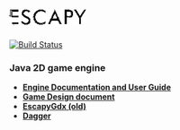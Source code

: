# ![Escapy2.0](https://raw.githubusercontent.com/henryco/Escapy2.0/master/promo/ESCAPY.png)
[![Build Status](http://174.138.0.194:1997/buildStatus/icon?job=tinder-samurai/escapy2.0/location-render)](http://174.138.0.194:1997/job/tinder-samurai/job/escapy2.0/job/location-render/)
### Java 2D game engine

 * [**Engine Documentation and User Guide**](https://bitbucket.org/tinder-samurai/escapy2.0/src/master/engine/doc/tex/Escapy2Doc.pdf)
 * [**Game Design document**](https://bitbucket.org/tinder-samurai/escapy-des-doc/src/master/)
 * [**EscapyGdx (old)**](https://bitbucket.org/tinder-samurai/escapy/src/master/)
 * [**Dagger**](http://square.github.io/dagger/)

